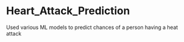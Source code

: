 # Heart_Attack_Prediction
Used various ML models to predict chances of a person having a heat attack
